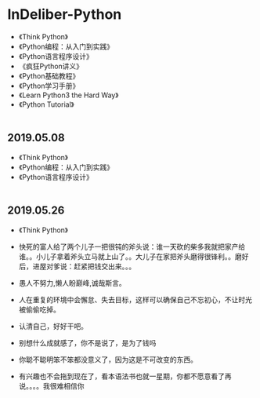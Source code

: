 # InDeliber-Python  
+ 《Think Python》
+ 《Python编程：从入门到实践》
+ 《Python语言程序设计》
+ 《疯狂Python讲义》
+ 《Python基础教程》
+ 《Python学习手册》
+ 《Learn Python3 the Hard Way》
+ 《Python Tutorial》  
&nbsp;
&nbsp;
## 2019.05.08  
+ 《Think Python》
+ 《Python编程：从入门到实践》
+ 《Python语言程序设计》  
&nbsp;
&nbsp;
## 2019.05.26
+ 《Think Python》
+ 快死的富人给了两个儿子一把很钝的斧头说：谁一天砍的柴多我就把家产给谁。。小儿子拿着斧头立马就上山了。。大儿子在家把斧头磨得很锋利。。磨好后，进屋对爹说：赶紧把钱交出来。。。

+ 愚人不努力,懒人盼巅峰,诚哉斯言。

+ 人在重复的环境中会懈怠、失去目标，这样可以确保自己不忘初心，不让时光被偷偷吃掉。

+ 认清自己，好好干吧。

+ 别想什么成就感了，你不是说了，是为了钱吗

+ 你聪不聪明笨不笨都没意义了，因为这是不可改变的东西。

+ 有兴趣也不会拖到现在了，看本语法书也就一星期，你都不愿意看了再说。。。。我很难相信你


